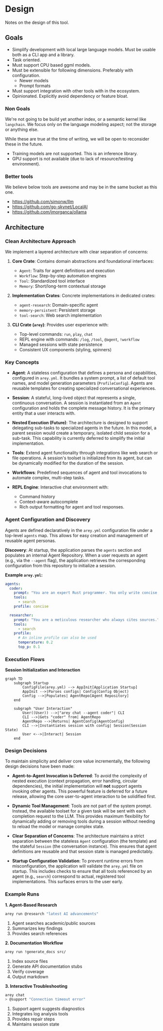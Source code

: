 # Design

Notes on the design of this tool.

## Goals

- Simplify development with local large language models. Must be usable both as
  a CLI app and a library.
- Task oriented.
- Must support CPU based ggml models.
- Must be extensible for following dimensions. Preferably with configuration.
  - Newer models
  - Prompt formats
- Must support integration with other tools with in the ecosystem.
- Opinionated. Explicitly avoid dependency or feature bloat.

### Non Goals

We're not going to be build yet another index, or a semantic kernel like
`langchain`. We focus only on the language modeling aspect; not the storage or
anything else.

While these are true at the time of writing, we will be open to reconsider these
in the future.

- Training models are not supported. This is an inference library.
- GPU support is not available (due to lack of resource/testing environment).

### Better tools

We believe below tools are awesome and may be in the same bucket as this one.

- <https://github.com/simonw/llm>
- <https://github.com/go-skynet/LocalAI>
- <https://github.com/jmorganca/ollama>

## Architecture

### Clean Architecture Approach

We implement a layered architecture with clear separation of concerns:

1. **Core Crate**: Contains domain abstractions and foundational interfaces:
   - `Agent`: Traits for agent definitions and execution
   - `Workflow`: Step-by-step automation engines
   - `Tool`: Standardized tool interface
   - `Memory`: Short/long-term contextual storage

2. **Implementation Crates**: Concrete implementations in dedicated crates:
   - `agent-research`: Domain-specific agent
   - `memory-persistent`: Persistent storage
   - `tool-search`: Web search implementation

3. **CLI Crate (`arey`)**: Provides user experience with:
   - Top-level commands: `run`, `play`, `chat`
   - REPL engine with commands: `/log`, `/tool`, `@agent`, `!workflow`
   - Managed sessions with state persistence
   - Consistent UX components (styling, spinners)

### Key Concepts

- **Agent**: A stateless configuration that defines a persona and capabilities, configured in `arey.yml`. It bundles a system prompt, a list of default tool names, and model generation parameters (`ProfileConfig`). Agents are reusable templates for creating specialized conversational experiences.

- **Session**: A stateful, long-lived object that represents a single, continuous conversation. A session is instantiated from an `Agent` configuration and holds the complete message history. It is the primary entity that a user interacts with.

- **Nested Execution (Future)**: The architecture is designed to support delegating sub-tasks to specialized agents in the future. In this model, a parent session would create a temporary, isolated child session for a sub-task. This capability is currently deferred to simplify the initial implementation.

- **Tools**: Extend agent functionality through integrations like web search or file operations. A session's toolset is initialized from its agent, but can be dynamically modified for the duration of the session.

- **Workflows**: Predefined sequences of agent and tool invocations to automate complex, multi-step tasks.

- **REPL Engine**: Interactive chat environment with:
  - Command history
  - Context-aware autocomplete
  - Rich output formatting for agent and tool responses.

### Agent Configuration and Discovery

Agents are defined declaratively in the `arey.yml` configuration file under a top-level `agents` map. This allows for easy creation and management of reusable agent personas.

**Discovery**: At startup, the application parses the `agents` section and populates an internal Agent Repository. When a user requests an agent (e.g., via the `--agent` flag), the application retrieves the corresponding configuration from this repository to initialize a session.

**Example `arey.yml`:**
```yaml
agents:
  coder:
    prompt: "You are an expert Rust programmer. You only write concise, idiomatic Rust code."
    tools:
      - search
    profile: concise

  researcher:
    prompt: "You are a meticulous researcher who always cites sources."
    tools:
      - search
    profile:
      # An inline profile can also be used
      temperature: 0.2
      top_p: 0.1
```

### Execution Flows

**Session Initialization and Interaction**
```mermaid
graph TD
    subgraph Startup
        ConfigFile(arey.yml) --> AppInit[Application Startup]
        AppInit -->|Parses configs| Config(Config Object)
        Config -->|Populates| AgentRepo[Agent Repository]
    end

    subgraph "User Interaction"
        User((User)) -->|"arey chat --agent coder"| CLI
        CLI -->|Gets "coder" from| AgentRepo
        AgentRepo -->|Returns| AgentConfig(AgentConfig)
        CLI -->|Instantiates session with config| Session(Session State)
        User <-->|Interact| Session
    end
```


### Design Decisions

To maintain simplicity and deliver core value incrementally, the following design decisions have been made:

- **Agent-to-Agent Invocation is Deferred**: To avoid the complexity of nested execution (context propagation, error handling, circular dependencies), the initial implementation will **not** support agents invoking other agents. This powerful feature is deferred for a future release, allowing the core user-to-agent interaction to be solidified first.

- **Dynamic Tool Management**: Tools are not part of the system prompt. Instead, the available toolset for a given task will be sent with each completion request to the LLM. This provides maximum flexibility for dynamically adding or removing tools during a session without needing to reload the model or manage complex state.

- **Clear Separation of Concerns**: The architecture maintains a strict separation between the stateless `Agent` configuration (the template) and the stateful `Session` (the conversation instance). This ensures that agent definitions are reusable and that session state is managed predictably.

- **Startup Configuration Validation**: To prevent runtime errors from misconfiguration, the application will validate the `arey.yml` file on startup. This includes checks to ensure that all tools referenced by an agent (e.g., `search`) correspond to actual, registered tool implementations. This surfaces errors to the user early.

### Example Runs

**1. Agent-Based Research**
```bash
arey run @research "latest AI advancements"
```
1. Agent searches academic/public sources
2. Summarizes key findings
3. Provides search references

**2. Documentation Workflow**
```bash
arey run !generate_docs src/
```
1. Index source files
2. Generate API documentation stubs
3. Verify coverage
4. Output markdown

**3. Interactive Troubleshooting**
```bash
arey chat
> @support "Connection timeout error"
```
1. Support agent suggests diagnostics
2. Integrates log analysis tools
3. Provides repair steps
4. Maintains session state
